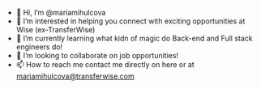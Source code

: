 - 👋 Hi, I’m @mariamihulcova
- 👀 I’m interested in helping you connect with exciting opportunities at Wise (ex-TransferWise)
- 🌱 I’m currently learning what kidn of magic do Back-end  and Full stack engineers do!
- 💞️ I’m looking to collaborate on job opportunities!
- 📫 How to reach me contact me directly on here or at mariamihulcova@transferwise.com

